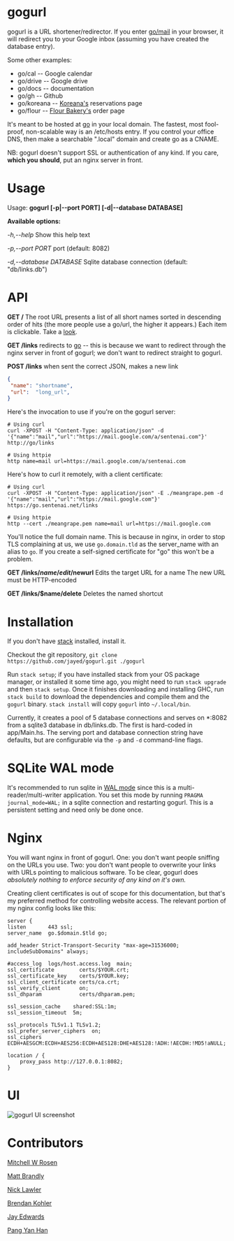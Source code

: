 # gogurl

gogurl is a URL shortener/redirector.
If you enter [go/mail](http://go/mail) in your browser,
it will redirect you to your Google inbox (assuming
you have created the database entry).

Some other examples:
* go/cal -- Google calendar
* go/drive -- Google drive
* go/docs -- documentation
* go/gh -- Github
* go/koreana -- [Koreana's](http://koreanaboston.com/) reservations page
* go/flour -- [Flour Bakery's](https://flourbakery.com/) order page

It's meant to be hosted at [go](http://go/) in your local domain.
The fastest, most fool-proof, non-scalable way is an /etc/hosts entry.
If you control your office DNS, then make a searchable ".local" domain
and create go as a CNAME.

NB: gogurl doesn't support SSL or authentication of any kind. If you care,
**which you should**, put an nginx server in front.

# Usage
Usage: **gogurl [-p|--port PORT] [-d|--database DATABASE]**

**Available options:**

  *-h,--help*                Show this help text

  *-p,--port PORT*           port (default: 8082)

  *-d,--database DATABASE*   Sqlite database connection (default: "db/links.db")

# API
**GET /**
  The root URL presents a list of all short names sorted in descending order of
  hits (the more people use a go/url, the higher it appears.) Each item is
  clickable. Take a [look](#interface).

**GET /links**
  redirects to [go](https://go/) -- this is because we want to redirect through the
  nginx server in front of gogurl; we don't want to redirect straight to gogurl.

**POST /links**
  when sent the correct JSON, makes a new link
  ```json
  {
   "name": "shortname",
   "url":  "long_url",
  }
   ```

Here's the invocation to use if you're on the gogurl server:

    # Using curl
    curl -XPOST -H "Content-Type: application/json" -d '{"name":"mail","url":"https://mail.google.com/a/sentenai.com"}' http://go/links
    
    # Using httpie
    http name=mail url=https://mail.google.com/a/sentenai.com

Here's how to curl it remotely, with a client certificate:

    # Using curl
    curl -XPOST -H "Content-Type: application/json" -E ./meangrape.pem -d '{"name":"mail","url":"https://mail.google.com"}' https://go.sentenai.net/links
    
    # Using httpie
    http --cert ./meangrape.pem name=mail url=https://mail.google.com

   You'll notice the full domain name. This is because in nginx, in order to
   stop TLS complaining at us, we use `go.domain.tld` as the server_name with an
   alias to `go`. If you create a self-signed certificate for "go" this won't be
   a problem.

**GET /links/$name/edit/$newurl**
  Edits the target URL for a name
  The new URL must be HTTP-encoded

**GET /links/$name/delete**
  Deletes the named shortcut

# Installation

If you don't have [stack](https://docs.haskellstack.org/en/stable/README/) installed, install it.

Checkout the git repository, `git clone https://github.com/jayed/gogurl.git
./gogurl`

Run `stack setup`; if you have installed stack from your OS package manager, or
installed it some time ago, you might need to run `stack upgrade` and then
`stack setup`. Once it finishes downloading and installing GHC, run `stack
build` to download the dependencies and compile them and the `gogurl` binary.
`stack install` will copy `gogurl` into `~/.local/bin`.

Currently, it creates a pool of 5 database connections and serves on \*:8082
from a sqlite3 database in db/links.db. The first is hard-coded in app/Main.hs.
The serving port and database connection string have defaults, but are
configurable via the `-p` and `-d` command-line flags.

# SQLite WAL mode

It's recommended to run sqlite in [WAL mode](https://www.sqlite.org/wal.html)
since this is a multi-reader/multi-writer application. You set this mode by
running `PRAGMA journal_mode=WAL;` in a sqlite connection and restarting
gogurl. This is a persistent setting and need only be done once.

# Nginx

You will want nginx in front of gogurl. One: you don't want people sniffing on
the URLs you use. Two: you don't want people to overwrite your links
with URLs pointing to malicious software. To be clear, gogurl does *absolutely
nothing to enforce security of any kind on it's own.*

Creating client certificates is out of scope for this documentation, but that's
my preferred method for controlling website access. The relevant portion of my
nginx config looks like this:

  ```nginx
  server {
  listen       443 ssl;
  server_name  go.$domain.$tld go;

  add_header Strict-Transport-Security "max-age=31536000; includeSubDomains" always;

  #access_log  logs/host.access.log  main;
  ssl_certificate        certs/$YOUR.crt;
  ssl_certificate_key    certs/$YOUR.key;
  ssl_client_certificate certs/ca.crt;
  ssl_verify_client      on;
  ssl_dhparam            certs/dhparam.pem;

  ssl_session_cache    shared:SSL:1m;
  ssl_session_timeout  5m;

  ssl_protocols TLSv1.1 TLSv1.2;
  ssl_prefer_server_ciphers  on;
  ssl_ciphers  ECDH+AESGCM:ECDH+AES256:ECDH+AES128:DHE+AES128:!ADH:!AECDH:!MD5!aNULL;

  location / {
      proxy_pass http://127.0.0.1:8082;
  }
  ```

# <a name="interface">UI</a>

![gogurl UI screenshot](/docs/images/gogurl.png?raw=true "gogurl
interface")

# Contributors

[Mitchell W Rosen](https://github.com/mitchellwrosen)

[Matt Brandly](https://github.com/brandly)

[Nick Lawler](https://github.con/xilnocas)

[Brendan Kohler](https://github.com/xnomagichash)

[Jay Edwards](https://github.com/jayed)

[Pang Yan Han](https://github.com/yanhan)
